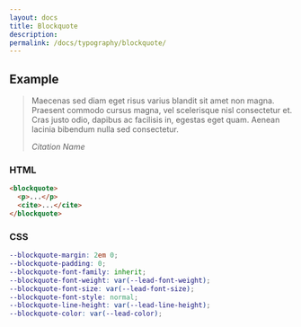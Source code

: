 ```yaml
---
layout: docs
title: Blockquote
description: 
permalink: /docs/typography/blockquote/
---
```


## Example

<blockquote>
  <p>Maecenas sed diam eget risus varius blandit sit amet non magna. Praesent commodo cursus magna, vel scelerisque nisl consectetur et. Cras justo odio, dapibus ac facilisis in, egestas eget quam. Aenean lacinia bibendum nulla sed consectetur.</p>
  <cite>Citation Name</cite>
</blockquote>

### HTML

```html
<blockquote>
  <p>...</p>
  <cite>...</cite>
</blockquote>
```

### CSS

```scss
--blockquote-margin: 2em 0;
--blockquote-padding: 0;
--blockquote-font-family: inherit;
--blockquote-font-weight: var(--lead-font-weight);
--blockquote-font-size: var(--lead-font-size);
--blockquote-font-style: normal;
--blockquote-line-height: var(--lead-line-height);
--blockquote-color: var(--lead-color);
```

